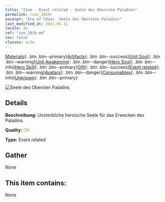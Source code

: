 ```yaml
---
title: "Item - Event related - Seele des Obersten Paladins"
permalink: /con_2019/
excerpt: "Era of Chaos  Seele des Obersten Paladins"
last_modified_at: 2021-05-11
locale: de
ref: "con_2019.md"
toc: false
classes: wide
---
```

 [Materials](/ItemsDE/){: .btn .btn--primary}[Artifacts](/ItemsDE/Artifacts/){: .btn .btn--success}[Unit Soul](/ItemsDE/UnitSoul/){: .btn .btn--warning}[Unit Awakening](/ItemsDE/UnitAwakening/){: .btn .btn--danger}[Hero Soul](/ItemsDE/HeroSoul/){: .btn .btn--info}[Hero Skill](/ItemsDE/HeroSkill/){: .btn .btn--primary}[Gift](/ItemsDE/Gift/){: .btn .btn--success}[Event related](/ItemsDE/Events/){: .btn .btn--warning}[Avatars](/ItemsDE/Avatars/){: .btn .btn--danger}[Consumables](/ItemsDE/Consumables/){: .btn .btn--info}[Unknown](/ItemsDE/Unknown/){: .btn .btn--primary}

 ![Seele des Obersten Paladins](/images/t/juexing_108.png)

## Details
 **Beschreibung:** Unsterbliche heroische Seele für das Erwecken des Paladins.

 **Quality:** <span style="color: #FF8C00">OK</span>

 **Type:** Event related

## Gather

  None

## This item contains:

  None

